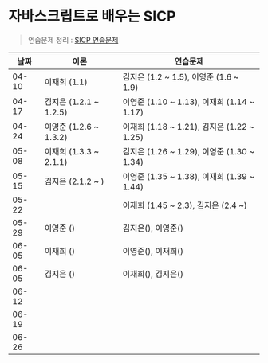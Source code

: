 # 자바스크립트로 배우는 SICP

> 연습문제 정리 : [SICP 연습문제](https://thewhaletakesyou.notion.site/a765922611b4446ab653a48d15ec04ae?v=8b94f20cf5494781864bc452bb1fadac)

| 날짜  | 이론                   | 연습문제                                   |
| ----- | ---------------------- | ------------------------------------------ |
| 04-10 | 이재희 (1.1)           | 김지은 (1.2 ~ 1.5), 이영준 (1.6 ~ 1.9)     |
| 04-17 | 김지은 (1.2.1 ~ 1.2.5) | 이영준 (1.10 ~ 1.13), 이재희 (1.14 ~ 1.17) |
| 04-24 | 이영준 (1.2.6 ~ 1.3.2) | 이재희 (1.18 ~ 1.21), 김지은 (1.22 ~ 1.25) |
| 05-08 | 이재희 (1.3.3 ~ 2.1.1) | 김지은 (1.26 ~ 1.29), 이영준 (1.30 ~ 1.34) |
| 05-15 | 김지은 (2.1.2 ~ )      | 이영준 (1.35 ~ 1.38), 이재희 (1.39 ~ 1.44) |
| 05-22 |                        | 이재희 (1.45 ~ 2.3), 김지은 (2.4 ~)        |
| 05-29 | 이영준 ()              | 김지은(), 이영준()                         |
| 06-05 | 이재희 ()              | 이영준(), 이재희()                         |
| 06-05 | 김지은 ()              | 이재희(), 김지은()                         |
| 06-12 |                        |                                            |
| 06-19 |                        |                                            |
| 06-26 |                        |                                            |
